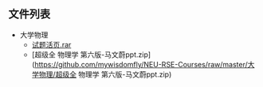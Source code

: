 

## 文件列表

- 大学物理
    - [试题活页.rar](https://github.com/mywisdomfly/NEU-RSE-Courses/raw/master/大学物理/试题活页.rar)
    - [超级全 物理学 第六版-马文蔚ppt.zip](https://github.com/mywisdomfly/NEU-RSE-Courses/raw/master/大学物理/超级全 物理学 第六版-马文蔚ppt.zip)
